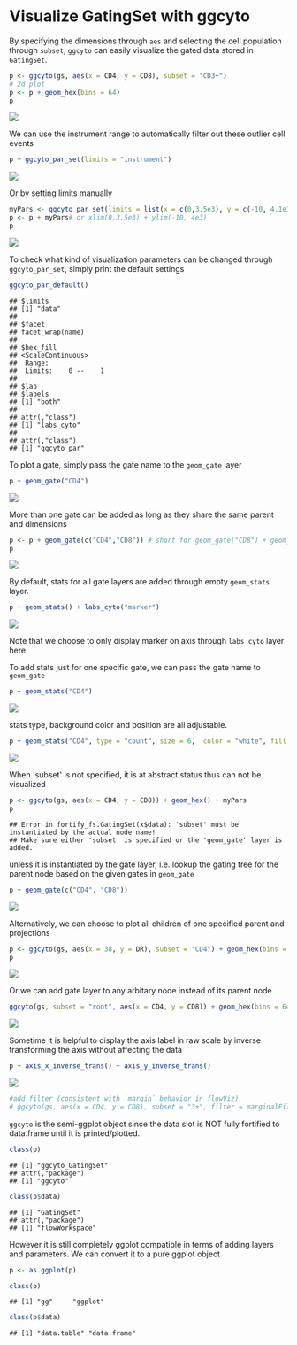 # Visualize GatingSet with ggcyto






By specifying the dimensions through `aes` and selecting the cell population through `subset`, `ggcyto` can easily visualize the gated data stored in `GatingSet`.

```r
p <- ggcyto(gs, aes(x = CD4, y = CD8), subset = "CD3+") 
# 2d plot 
p <- p + geom_hex(bins = 64)
p
```

![](ggcyto.GatingSet_files/figure-html/unnamed-chunk-3-1.png) 

We can use the instrument range to automatically filter out these outlier cell events

```r
p + ggcyto_par_set(limits = "instrument")
```

![](ggcyto.GatingSet_files/figure-html/unnamed-chunk-4-1.png) 

Or by setting limits manually

```r
myPars <- ggcyto_par_set(limits = list(x = c(0,3.5e3), y = c(-10, 4.1e3)))
p <- p + myPars# or xlim(0,3.5e3) + ylim(-10, 4e3) 
p
```

![](ggcyto.GatingSet_files/figure-html/unnamed-chunk-5-1.png) 

To check what kind of visualization parameters can be changed through `ggcyto_par_set`, simply print the default settings

```r
ggcyto_par_default()
```

```
## $limits
## [1] "data"
## 
## $facet
## facet_wrap(name) 
## 
## $hex_fill
## <ScaleContinuous>
##  Range:  
##  Limits:    0 --    1
## 
## $lab
## $labels
## [1] "both"
## 
## attr(,"class")
## [1] "labs_cyto"
## 
## attr(,"class")
## [1] "ggcyto_par"
```

To plot a gate, simply pass the gate name to the `geom_gate` layer

```r
p + geom_gate("CD4")
```

![](ggcyto.GatingSet_files/figure-html/unnamed-chunk-7-1.png) 


More than one gate can be added as long as they share the same parent and dimensions

```r
p <- p + geom_gate(c("CD4","CD8")) # short for geom_gate("CD8") + geom_gate("CD4")
p
```

![](ggcyto.GatingSet_files/figure-html/unnamed-chunk-8-1.png) 

By default, stats for all gate layers are added through empty `geom_stats` layer. 

```r
p + geom_stats() + labs_cyto("marker")
```

![](ggcyto.GatingSet_files/figure-html/unnamed-chunk-9-1.png) 

Note that we choose to only display marker on axis through `labs_cyto` layer here.

To add stats just for one specific gate, we can pass the gate name to `geom_gate`

```r
p + geom_stats("CD4")
```

![](ggcyto.GatingSet_files/figure-html/unnamed-chunk-10-1.png) 

stats type, background color and position are all adjustable.

```r
p + geom_stats("CD4", type = "count", size = 6,  color = "white", fill = "black", adjust = 0.3)
```

![](ggcyto.GatingSet_files/figure-html/unnamed-chunk-11-1.png) 

When 'subset' is not specified, it is at abstract status thus can not be visualized 

```r
p <- ggcyto(gs, aes(x = CD4, y = CD8)) + geom_hex() + myPars
p
```

```
## Error in fortify_fs.GatingSet(x$data): 'subset' must be instantiated by the actual node name!
## Make sure either 'subset' is specified or the 'geom_gate' layer is added.
```

unless it is instantiated by the gate layer, i.e. lookup the gating tree for the parent node based on the given gates in `geom_gate`

```r
p + geom_gate(c("CD4", "CD8"))
```

![](ggcyto.GatingSet_files/figure-html/unnamed-chunk-13-1.png) 


Alternatively, we can choose to plot all children of one specified parent and projections

```r
p <- ggcyto(gs, aes(x = 38, y = DR), subset = "CD4") + geom_hex(bins = 64) + geom_gate() + geom_stats()
p
```

![](ggcyto.GatingSet_files/figure-html/unnamed-chunk-14-1.png) 


Or we can add gate layer to any arbitary node instead of its parent node

```r
ggcyto(gs, subset = "root", aes(x = CD4, y = CD8)) + geom_hex(bins = 64) + geom_gate("CD4") + myPars
```

![](ggcyto.GatingSet_files/figure-html/unnamed-chunk-15-1.png) 


Sometime it is helpful to display the axis label in raw scale by inverse transforming the axis without affecting the data

```r
p + axis_x_inverse_trans() + axis_y_inverse_trans()
```

![](ggcyto.GatingSet_files/figure-html/unnamed-chunk-16-1.png) 

```r
#add filter (consistent with `margin` behavior in flowViz)
# ggcyto(gs, aes(x = CD4, y = CD8), subset = "3+", filter = marginalFilter)  + geom_hex(bins = 32, na.rm = T)
```

`ggcyto` is the semi-ggplot object since the data slot is NOT fully fortified to data.frame until it is printed/plotted.

```r
class(p)
```

```
## [1] "ggcyto_GatingSet"
## attr(,"package")
## [1] "ggcyto"
```

```r
class(p$data)
```

```
## [1] "GatingSet"
## attr(,"package")
## [1] "flowWorkspace"
```

However it is still completely ggplot compatible in terms of adding layers and parameters.
We can convert it to a pure ggplot object

```r
p <- as.ggplot(p)

class(p)
```

```
## [1] "gg"     "ggplot"
```

```r
class(p$data)
```

```
## [1] "data.table" "data.frame"
```




